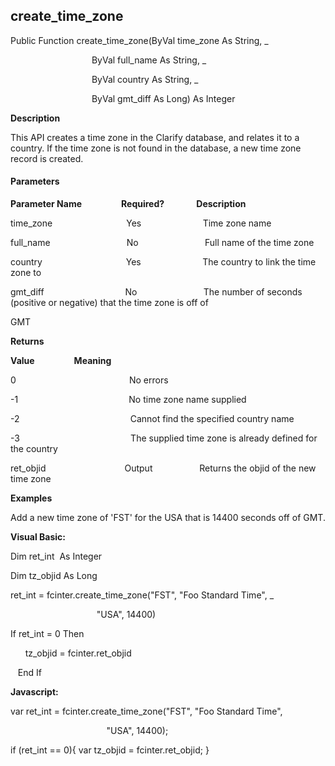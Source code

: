 create_time_zone
------------------

Public Function create_time_zone(ByVal time_zone As String, _

                                 ByVal full_name As String, _

                                 ByVal country As String, _

                                 ByVal gmt_diff As Long) As Integer

**Description**

This API creates a time zone in the Clarify database, and relates it to a country. If the time zone is not found in the database, a new time zone record is created.

#### Parameters
**Parameter Name**                **Required?**             **Description**

time_zone                              Yes                         Time zone name

full_name                               No                           Full name of the time zone

country                                  Yes                         The country to link the time zone to

gmt_diff                                 No                           The number of seconds (positive or negative) that the time zone is off of

GMT

**Returns**

**Value**                **Meaning**

0                                              No errors

-1                                             No time zone name supplied

-2                                             Cannot find the specified country name

-3                                             The supplied time zone is already defined for the country

ret_objid                                Output                   Returns the objid of the new time zone

**Examples**

 Add a new time zone of 'FST' for the USA that is 14400 seconds off of GMT.

**Visual Basic:**

Dim ret_int  As Integer

Dim tz_objid As Long

ret_int = fcinter.create_time_zone("FST", "Foo Standard Time", _

                                   "USA", 14400)

 If ret_int = 0 Then

      tz_objid = fcinter.ret_objid

   End If

**Javascript:**

var ret_int = fcinter.create_time_zone("FST", "Foo Standard Time",

                                       "USA", 14400);

 if (ret_int == 0){ var tz_objid = fcinter.ret_objid; }